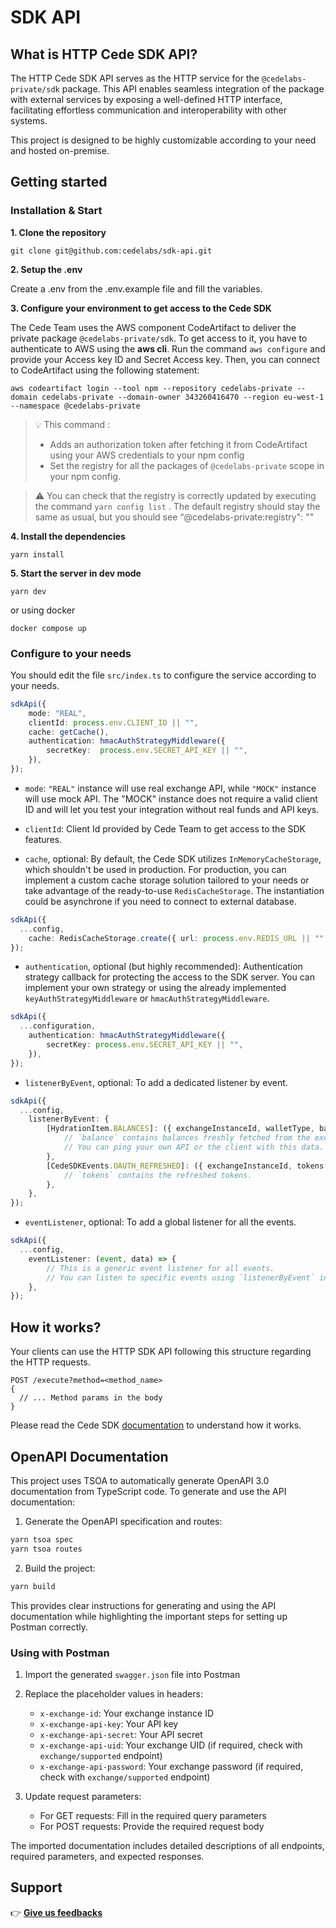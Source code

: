 # SDK API

## What is HTTP Cede SDK API?

The HTTP Cede SDK API serves as the HTTP service for the `@cedelabs-private/sdk` package. This API enables seamless integration of the package with external services by exposing a well-defined HTTP interface, facilitating effortless communication and interoperability with other systems.

This project is designed to be highly customizable according to your need and hosted on-premise.

## Getting started

### Installation & Start

**1. Clone the repository**
```
git clone git@github.com:cedelabs/sdk-api.git
```

**2. Setup the .env**

Create a .env from the .env.example file and fill the variables. 

**3. Configure your environment to get access to the Cede SDK**

The Cede Team uses the AWS component CodeArtifact to deliver the private package `@cedelabs-private/sdk`. To get access to it, you have to authenticate to AWS using the **aws cli**. Run the command `aws configure` and provide your Access key ID and Secret Access key.
Then, you can connect to CodeArtifact using the following statement: 

```
aws codeartifact login --tool npm --repository cedelabs-private --domain cedelabs-private --domain-owner 343260416470 --region eu-west-1 --namespace @cedelabs-private
```


> 💡 This command :
> - Adds an authorization token after fetching it from CodeArtifact using your AWS credentials to your npm config
> - Set the registry for all the packages of `@cedelabs-private` scope in your npm config.


> ⚠️ You can check that the registry is correctly updated by executing the command `yarn config list` . The default registry should stay the same as usual, but you should see “@cedelabs-private:registry": "<REPOSITORY URL>"

**4. Install the dependencies**
```
yarn install
```

**5. Start the server in dev mode**
```
yarn dev
```

or using docker
```
docker compose up
```

### Configure to your needs

You should edit the file `src/index.ts` to configure the service according to your needs. 

```typescript
sdkApi({
	mode: "REAL",
	clientId: process.env.CLIENT_ID || "",
	cache: getCache(),
	authentication: hmacAuthStrategyMiddleware({
		secretKey:  process.env.SECRET_API_KEY || "",
	}),
});
```

- `mode`: `"REAL"` instance will use real exchange API, while `"MOCK"` instance will use mock API. The "MOCK" instance does not require a valid client ID and will let you test your integration without real funds and API keys.

- `clientId`: Client Id provided by Cede Team to get access to the SDK features.

- `cache`, optional: By default, the Cede SDK utilizes `InMemoryCacheStorage`, which shouldn't be used in production. For production, you can implement a custom cache storage solution tailored to your needs or take advantage of the ready-to-use `RedisCacheStorage`. The instantiation could be asynchrone if you need to connect to external database.
```typescript
sdkApi({
  ...config,
	cache: RedisCacheStorage.create({ url: process.env.REDIS_URL || "" }),
});
```

- `authentication`, optional (but highly recommended): Authentication strategy callback for protecting the access to the SDK server. You can implement your own strategy or using the already implemented `keyAuthStrategyMiddleware` or `hmacAuthStrategyMiddleware`.
```typescript
sdkApi({
  ...configuration,
	authentication: hmacAuthStrategyMiddleware({
		secretKey: process.env.SECRET_API_KEY || "",
	}),
});
```

- `listenerByEvent`, optional: To add a dedicated listener by event. 
```typescript
sdkApi({
  ...config,
	listenerByEvent: {
		[HydrationItem.BALANCES]: ({ exchangeInstanceId, walletType, balance }) => {
			// `balance` contains balances freshly fetched from the exchange.
			// You can ping your own API or the client with this data.
		},
		[CedeSDKEvents.OAUTH_REFRESHED]: ({ exchangeInstanceId, tokens }) => {
			// `tokens` contains the refreshed tokens.
		},
	},
});
```

- `eventListener`, optional: To add a global listener for all the events.
```typescript
sdkApi({
  ...config,
	eventListener: (event, data) => {
		// This is a generic event listener for all events.
		// You can listen to specific events using `listenerByEvent` instead.
	},
});
```

## How it works?

Your clients can use the HTTP SDK API following this structure regarding the HTTP requests.

```http
POST /execute?method=<method_name>
{
  // ... Method params in the body
}
```

Please read the Cede SDK [documentation](https://docs-sdk.cede.store/documentation/general-info) to understand how it works.

## OpenAPI Documentation

This project uses TSOA to automatically generate OpenAPI 3.0 documentation from TypeScript code. To generate and use the API documentation:

1. Generate the OpenAPI specification and routes:
```bash
yarn tsoa spec
yarn tsoa routes
```

2. Build the project:
```bash
yarn build
```

This provides clear instructions for generating and using the API documentation while highlighting the important steps for setting up Postman correctly.

### Using with Postman

1. Import the generated `swagger.json` file into Postman
2. Replace the placeholder values in headers:
   - `x-exchange-id`: Your exchange instance ID
   - `x-exchange-api-key`: Your API key
   - `x-exchange-api-secret`: Your API secret
   - `x-exchange-api-uid`: Your exchange UID (if required, check with `exchange/supported` endpoint)
   - `x-exchange-api-password`: Your exchange password (if required, check with `exchange/supported` endpoint)

3. Update request parameters:
   - For GET requests: Fill in the required query parameters
   - For POST requests: Provide the required request body

The imported documentation includes detailed descriptions of all endpoints, required parameters, and expected responses.


## Support

👉 [**Give us feedbacks**](https://github.com/cedelabs/cede.store/issues/new/choose)
